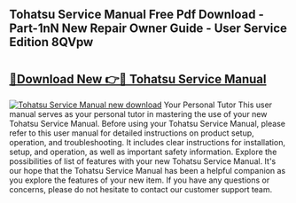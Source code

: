 ## Tohatsu Service Manual Free Pdf Download - Part-1nN New Repair Owner Guide - User Service Edition 8QVpw

# <h2><a href="http://bc81910.oget.top/?id=Tohatsu+Service+Manual">🔗Download New 👉🔴 Tohatsu Service Manual</a></h2>

[![Tohatsu Service Manual new download](https://i.imgur.com/5g1atiW.png)](http://bc81910.oget.top/?id=Tohatsu+Service+Manual)
Your Personal Tutor This user manual serves as your personal tutor in mastering the use of your new Tohatsu Service Manual. Before using your Tohatsu Service Manual, please refer to this user manual for detailed instructions on product setup, operation, and troubleshooting. It includes clear instructions for installation, setup, and operation, as well as important safety information. Explore the possibilities of list of features with your new Tohatsu Service Manual. It's our hope that the Tohatsu Service Manual has been a helpful companion as you explore the features of your new item. If you have any questions or concerns, please do not hesitate to contact our customer support team.
